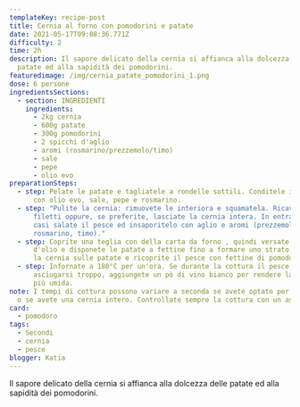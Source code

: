 ```yaml
---
templateKey: recipe-post
title: Cernia al forno con pomodorini e patate
date: 2021-05-17T09:08:36.771Z
difficulty: 2
time: 2h
description: Il sapore delicato della cernia si affianca alla dolcezza delle
  patate ed alla sapidità dei pomodorini.
featuredimage: /img/cernia_patate_pomodorini_1.png
dose: 6 persone
ingredientsSections:
  - section: INGREDIENTI
    ingredients:
      - 2kg cernia
      - 600g patate
      - 300g pomodorini
      - 2 spicchi d'aglio
      - aromi (rosmarino/prezzemolo/timo)
      - sale
      - pepe
      - olio evo
preparationSteps:
  - step: Pelate le patate e tagliatele a rondelle sottili. Conditele in una ciotola
      con olio evo, sale, pepe e rosmarino.
  - step: "Pulite la cernia: rimuovete le interiora e squamatela. Ricavate dei
      filetti oppure, se preferite, lasciate la cernia intera. In entrambi i
      casi salate il pesce ed insaporitelo con aglio e aromi (prezzemolo,
      rosmarino, timo)."
  - step: Coprite una teglia con della carta da forno , quindi versate un filo
      d'olio e disponete le patate a fettine fino a formare uno strato. Adagiate
      la cernia sulle patate e ricoprite il pesce con fettine di pomodorini.
  - step: Infornate a 180°C per un'ora. Se durante la cottura il pesce tende ad
      asciugarsi troppo, aggiungete un pò di vino bianco per rendere la cernia
      più umida.
note: I tempi di cottura possono variare a seconda se avete optato per i filetti
  o se avete una cernia intero. Controllate sempre la cottura con un assaggio!
card:
  - pomodoro
tags:
  - Secondi
  - cernia
  - pesce
blogger: Katia
---
```

Il sapore delicato della cernia si affianca alla dolcezza delle patate ed alla sapidità dei pomodorini.